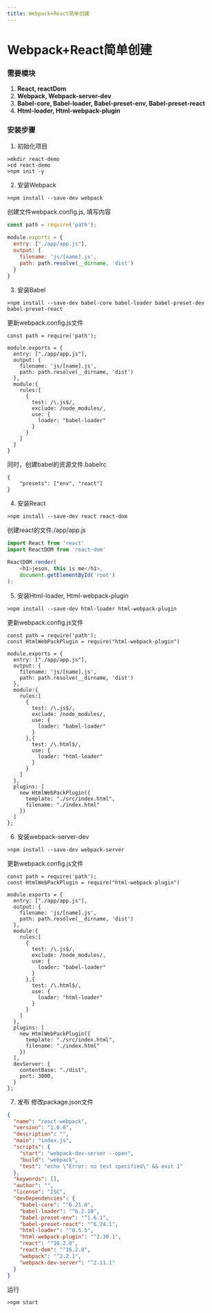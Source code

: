 ```yaml
---
title: Webpack+React简单创建
---
```

# Webpack+React简单创建

### 需要模块
1. **React, reactDom**
2. **Webpack, Webpack-server-dev**
3. **Babel-core, Babel-loader, Babel-preset-env, Babel-preset-react**
4. **Html-loader, Html-webpack-plugin**

### 安装步骤
1. 初始化项目
```shell
>mkdir react-demo
>cd react-demo
>npm init -y
```
2. 安装Webpack
```shell
>npm install --save-dev webpack
```
创建文件webpack.config.js, 填写内容
```js
const path = require('path');

module.exports = {
  entry: ["./app/app.js"],
  output: {
    filename: 'js/[name].js',
    path: path.resolve(__dirname, 'dist')
  }
}
```
3. 安装Babel
```
>npm install --save-dev babel-core babel-loader babel-preset-dev babel-preset-react
```
更新webpack.config.js文件
```
const path = require('path');

module.exports = {
  entry: ["./app/app.js"],
  output: {
    filename: 'js/[name].js',
    path: path.resolve(__dirname, 'dist')
  },
  module:{
    rules:[
      {
        test: /\.js$/,
        exclude: /node_modules/,
        use: {
          loader: "babel-loader"
        }
      }
    ]
  }
}
```
同时，创建babel的资源文件.babelrc
```
{
    "presets": ["env", "react"]
}
```
4. 安装React
```shell
>npm install --save-dev react react-dom
```
创建react的文件./app/app.js
```js
import React from 'react'
import ReactDOM from 'react-dom'

ReactDOM.render(
    <h1>jeson, this is me</h1>,
    document.getElementById('root')
);
```
5. 安装Html-loader, Html-webpack-plugin
```
>npm install --save-dev html-loader html-webpack-plugin
```
更新webpack.config.js文件
```
const path = require('path');
const HtmlWebPackPlugin = require("html-webpack-plugin")

module.exports = {
  entry: ["./app/app.js"],
  output: {
    filename: 'js/[name].js',
    path: path.resolve(__dirname, 'dist')
  },
  module:{
    rules:[
      {
        test: /\.js$/,
        exclude: /node_modules/,
        use: {
          loader: "babel-loader"
        }
      },{
        test: /\.html$/,
        use: {
          loader: "html-loader"
        }
      }
    ]
  },
  plugins: [
    new HtmlWebPackPlugin({
      template: "./src/index.html",
      filename: "./index.html"
    })
  ]
};
```
6. 安装webpack-server-dev
```
>npm install --save-dev webpack-server
```
更新webpack.config.js文件
```
const path = require('path');
const HtmlWebPackPlugin = require("html-webpack-plugin")

module.exports = {
  entry: ["./app/app.js"],
  output: {
    filename: 'js/[name].js',
    path: path.resolve(__dirname, 'dist')
  },
  module:{
    rules:[
      {
        test: /\.js$/,
        exclude: /node_modules/,
        use: {
          loader: "babel-loader"
        }
      },{
        test: /\.html$/,
        use: {
          loader: "html-loader"
        }
      }
    ]
  },
  plugins: [
    new HtmlWebPackPlugin({
      template: "./src/index.html",
      filename: "./index.html"
    })
  ],
  devServer: {
    contentBase: "./dist",
    port: 3000,
  }
};
```
7. 发布
修改package.json文件
```json
{
  "name": "react-webpack",
  "version": "1.0.0",
  "description": "",
  "main": "index.js",
  "scripts": {
    "start": "webpack-dev-server --open",
    "build": "webpack",
    "test": "echo \"Error: no test specified\" && exit 1"
  },
  "keywords": [],
  "author": "",
  "license": "ISC",
  "devDependencies": {
    "babel-core": "^6.21.0",
    "babel-loader": "^6.2.10",
    "babel-preset-env": "^1.6.1",
    "babel-preset-react": "^6.24.1",
    "html-loader": "^0.5.5",
    "html-webpack-plugin": "^2.30.1",
    "react": "^16.2.0",
    "react-dom": "^16.2.0",
    "webpack": "^2.2.1",
    "webpack-dev-server": "^2.11.1"
  }
}
```
运行
```
>npm start
```